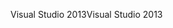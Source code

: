 <span data-ttu-id="6cca8-101">Visual Studio 2013</span><span class="sxs-lookup"><span data-stu-id="6cca8-101">Visual Studio 2013</span></span>